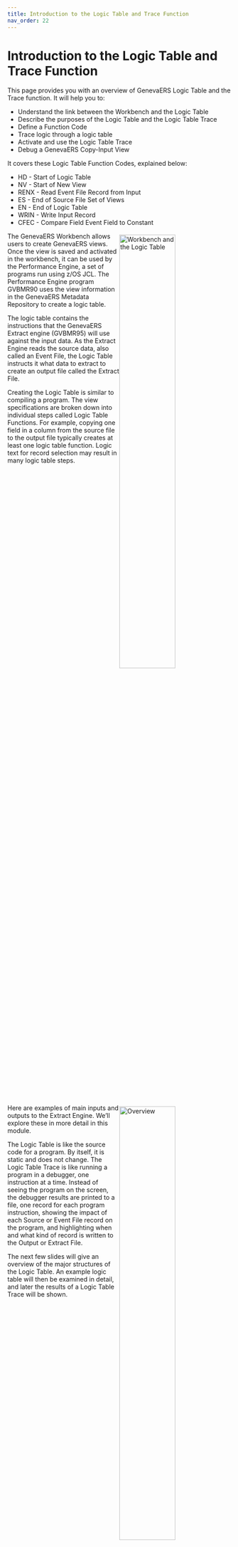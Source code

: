 ```yaml
---
title: Introduction to the Logic Table and Trace Function
nav_order: 22
---
```


# Introduction to the Logic Table and Trace Function

This page provides you with an overview of GenevaERS Logic Table and the Trace function. It will help you to: 
- Understand the link between the Workbench and the Logic Table
- Describe the purposes of the Logic Table and the Logic Table Trace
- Define a Function Code
- Trace logic through a logic table
- Activate and use the Logic Table Trace
- Debug a GenevaERS Copy-Input View

It covers these Logic Table Function Codes, explained below: 
- HD - Start of Logic Table
- NV - Start of New View
- RENX - Read Event File Record from Input
- ES - End of Source File Set of Views
- EN - End of Logic Table
- WRIN - Write Input Record
- CFEC - Compare Field Event Field to Constant

<div style="clear: right" >

<img style="float: right;" width="50%" vspace="5" alt="Workbench and the Logic Table" src=images/Module11-Logic_Table_and_Trace/Module11_Slide3.jpeg title="Workbench and the Logic Table"/>

The GenevaERS Workbench allows users to create GenevaERS views. Once the view is saved and activated in the workbench, it can be used by the Performance Engine, a set of programs run using z/OS JCL. The Performance Engine program GVBMR90 uses the view information in the GenevaERS Metadata Repository to create a logic table.

The logic table contains the instructions that the GenevaERS Extract engine (GVBMR95) will use against the input data. As the Extract Engine reads the source data, also called an Event File, the Logic Table instructs it what data to extract to create an output file called the Extract File. 

Creating the Logic Table is similar to compiling a program. The view specifications are broken down into individual steps called Logic Table Functions. For example, copying one field in a column from the source file to the output file typically creates at least one logic table function. Logic text for record selection may result in many logic table steps. 

<div style="clear: right" >

<img style="float: right;" width="50%" vspace="5" alt="Overview" src=images/Module11-Logic_Table_and_Trace/Module11_Slide4.jpeg title="Overview"/>

Here are examples of main inputs and outputs to the Extract Engine. We’ll explore these in more detail in this module. 

The Logic Table is like the source code for a program. By itself, it is static and does not change. The Logic Table Trace is like running a program in a debugger, one instruction at a time. Instead of seeing the program on the screen, the debugger results are printed to a file, one record for each program instruction, showing the impact of each Source or Event File record on the program, and highlighting when and what kind of record is written to the Output or Extract File.

The next few slides will give an overview of the major structures of the Logic Table. An example logic table will then be examined in detail, and later the results of a Logic Table Trace will be shown.

<div style="clear: right" >

# Logic Table

## Row Numbers

<img style="float: right;" width="50%" vspace="5" alt="Logic Table Structure Row Numbers" src=images/Module11-Logic_Table_and_Trace/Module11_Slide5.jpeg title="Logic Table Structure Row Numbers"/>

This is a simplified version of a logic table. The compiled instructions from the view are listed as a separate row in the Logic Table. Each row is number sequentially. These rows are used by the GO TO Rows. The GOTO ROW 1 and GOTO ROW2 specify which next Logic Table Row should be executed based upon logic test results.  

Most often GO TO Row 1 points to the row to be executed on a TRUE condition, often the next sequential row, and GO TO Row 2 points to the row to be executed on a FALSE condition, often skipping one or more rows.

<div style="clear: right" >

## Function Codes

<img style="float: right;" width="50%" vspace="5" alt="Logic Table Structure Function Codes" src=images/Module11-Logic_Table_and_Trace/Module11_Slide6.jpeg title="Logic Table Structure Function Codes"/>


The Function codes specify what action should be taken. For example, an HD function is the header for the Logic Table, the RENX means Read Next source record, and an NV is the start of a New View. Functions beginning with C compare two values, and functions beginning with W specify writing a record to the Extract File. The ES and EN functions end the logic table.

<div style="clear: right" >

<img style="float: right;" width="50%" vspace="5" alt="Function Code Structure" src=images/Module11-Logic_Table_and_Trace/Module11_Slide7.jpeg title="Function Code Structure"/>

In this and the next six training modules, you'll be introduced to all the major Logic Table function codes. To help in remembering what each does, it is useful to remember the following naming rules. Each function code has:

A two-character function, like LK for Lookup or CF for Compare Field
Many have one character for the source, such as E for Event File field, L for Lookup, or C for Constant

Many also have one character specifying the target

Examples include: 
- CFEC, which Compares a Field, in this case comparing an Event file field to a Constant; 
- LKL, which builds a Lookup Key from a Looked-up value; 
- SKE, which builds a Sort Key from an Event file field; or
- DTC, which builds a Data column from a Constant. 

<div style="clear: right" >

## Sequence Number

<img style="float: right;" width="50%" vspace="5" alt="Logic Table Structure Sequence Number" src=images/Module11-Logic_Table_and_Trace/Module11_Slide8.jpeg title="Logic Table Structure Sequence Number"/>

The next part of the Logic Table is the Sequence Number. It is used only for certain Logic Table Functions. It can contain either the extract file the record is to be written to, or the column number that required the Logic Table function. 

In this example, 1 is the is the extract file ID the Extract record should be written to for the Logic Table Write function WRIN.

<div style="clear: right" >

## Meta Data

<img style="float: right;" width="50%" vspace="5" alt="Logic Table Structure Meta Data" src=images/Module11-Logic_Table_and_Trace/Module11_Slide9.jpeg title="Logic Table Structure Meta Data"/>

The next set of fields are the Logical Record (LR) and Field IDs referenced by a function code. For certain Logic Table functions which require an LR or field, these columns will contain the Workbench ID for the LR or field used.  These IDs can be located in the Workbench

In this example the NV New View Logic Table function is using the LR 1264 as the Event File for the view. The CFEC Compare Field Logic Table function is using field 63311 from the same LR as part of its comparison. 

<div style="clear: right" >

## Source

<img style="float: right;" width="50%" vspace="5" alt="Logic Table Structure Source" src=images/Module11-Logic_Table_and_Trace/Module11_Slide10.jpeg title="Logic Table Structure Source"/>


The next set of columns specify the source attributes, such as the position of the source field in the event file, its length, its format, the content code if it has one and its decimal places. A full Logic Table report has a duplicate set of these columns for Target or Output attributes as well. Typically these values come from the field assigned to an LR. 

- POS is the starting position of the field. 
- LEN is the field length. 
- FM is Format of the field, such as alphanumeric or packed. 
- CN is the date/time format (formerly known as the content code), which specifies the display format of a date or time field. 
- D is the number of decimals implicit in a number in the field. 

In this example, the field (63311) starts in position 1 and is 9 bytes long. It is a Zoned Decimal format field, with no specific Date/Time Format and no implicit decimals.

<div style="clear: right" >

## Target

<img style="float: right;" width="50%" vspace="5" alt="Logic Table Structure Target" src=images/Module11-Logic_Table_and_Trace/Module11_Slide11.jpeg title="Logic Table Structure Target"/>

The last set of columns vary depending the Logic Table function code. For comparison functions, it contains the type of comparison to be performed, the length to be compared, and the constant to be compared against. In this example the Event File Field is to be compared for an equal condition for nine bytes to the constant of “522349999”.

Other functions codes may display only the constant to be used in the function or other data.

<div style="clear: right" >

# The Copy-Input View

<img style="float: right;" width="50%" vspace="5" alt="The Copy-Input View" src=images/Module11-Logic_Table_and_Trace/Module11_Slide12.jpeg title="The Copy-Input View"/>

For this module we will use a Copy-Input view, View ID 3261 which simply copies the input records to the output file without reformatting them. In other words, the view copies the entire record from input to output. A copy-input view is used here because it is the simplest of all GenevaERS views. It does not require any columns or sort fields. We will examine the Logic Table created for this view throughout this module.

A copy-input view has the “Source Record Structure” option selected on the View Properties Tab in the workbench. 

If no filtering criteria is coded, all input records will be copied to the output file. Record filtering criteria can be used to select only certain records. In this example, the SelectIf Statement was coded in the logic text. It will result in only records with an input field Legal Entity equaling “522349999” being selected.

<div style="clear: right" >

## HD and EN Functions

<img style="float: right;" width="50%" vspace="5" alt="HD and EN Functions" src=images/Module11-Logic_Table_and_Trace/Module11_Slide13.jpeg title="HD and EN Functions"/>

The Logic Table shown is for view 3261, our Copy-Input view. It is a complete logic table with only seven Logic Table rows.

The first Logic Table Function in each logic table is an HD or Header Function. This function causes startup functions to be performed, such as allocating memory, and so on.   

Each logic table ends with an EN or End Function. The EN function ends all processing. 

<div style="clear: right" >

## RENX and ES Functions

<img style="float: right;" width="50%" vspace="5" alt="RENX and ES Functions" src=images/Module11-Logic_Table_and_Trace/Module11_Slide14.jpeg title="RENX and ES Functions"/>

Each Event File to be read begins with an RENX or Read Next record function. The RENX function brings the next record to be processed into memory. All function codes following the RENX refer to this record. The file ID to be read is identified above the RENX. In this example, the file ID that can be locate in the Workbench for the physical file is 1284. 

Each RENX is paired with an ES or End of Source File function. The GenevaERS extract engine performs all of the functions between these two for every record within the file. In other words, when the Extract Engine reaches the ES function, it loops back to the RENX to read the next record in the Source or Event file. 

<div style="clear: right" >

## NV and WR Functions

<img style="float: right;" width="50%" vspace="5" alt="NV and WR Functions" src=images/Module11-Logic_Table_and_Trace/Module11_Slide15.jpeg title="NV and WR Functions"/>

Each View begins with an NV or New View function. The NV function tests if the view has been disabled, for example if an extract limit has been reached for the view. If so, all logic table functions for the view are skipped and the next view is processed. The NV is preceded by the View ID, in this case view number 3261

Each NV is paired with a WR Write function of one type or other. A copy-input view ends with a WRIN Write Input record function. The sequence number in WR functions indicates which extract file the records are written to.

<div style="clear: right" >

## CFEC Functions

<img style="float: right;" width="50%" vspace="5" alt="CFEC Functions" src=images/Module11-Logic_Table_and_Trace/Module11_Slide16.jpeg title="CFEC Functions"/>

In between the NV and WR functions are optional functions to perform the logic required by the view. Most Logic Tables contain at least five to ten logic table rows for logic. 

Our very simple copy-input view, though contains only one user-specified function, the CFEC function, a Compare Field, Event file field to Constant. The CFEC row was created because the view contains a general selection logic text SELECTIF function. CF stands for Compare Field. 

The “E” in CFEC means event file field, a field on the input file. The Event File field—the field to be tested—is the Legal_Entity field from the LR 1264 field ID 63311. That field is at position 1, for a length of 9, and zoned numeric format (FM=3) with no decimal places.

The second C in CFEC stands for a constant. The type of comparison is an equal test (CMP = 001) to the constant value of “522349999” which has a length of 9 bytes.

<div style="clear: right" >

## True and False Rows

<img style="float: right;" width="50%" vspace="5" alt="True and False Rows" src=images/Module11-Logic_Table_and_Trace/Module11_Slide17.jpeg title="True and False Rows"/>

The CFEC function uses the GO TO Rows to indicate what should be done based upon the test. If the current event record constant comparisons proves true, the row in the GOTO ROW1 is executed. If the comparison is false, the GOTO ROW2 will be executed.

In our example, if the Legal_Entity field contains a value of 52234999, execution continues at Row 5, the WRIN function which writes the input record. If Legal_Entity contains another value, the comparison proves false, and execution continues at GOTO Row 6, the ES row. The ES function causes a loop to the RENX function which causes the next event record to be read.

<div style="clear: right" >

# Logic Table Trace

<img style="float: right;" width="50%" vspace="5" alt="Logic Table Traces" src=images/Module11-Logic_Table_and_Trace/Module11_Slide18.jpeg title="Logic Table Trace"/>

As explained earlier, the Logic Table is like a program listing, but it does not show how the program executes over time. A program in a debugger, showing which logic paths are executed, is like the Logic Table Trace.

In the EXTRACT phase, the MR95 TRACE function writes each executed row of the logic table to a report to aid you in debugging a view. The TRACE function can be selected and configured in MR95PARM, the MR95 parameter file. Trace shows how each record in the input file is processed through the logic of the Logic Table, one instruction at a time.

The MR95 trace can become very large very quickly. Imagine the input file contains 1 million records, and the logic table has 1000 rows. The total trace output could be 1 billion rows of printed data!

Using the MR95 trace can also significantly impact performance. It should be used with care. Reducing the input Event File size is the most effective way to control the performance of trace processing.

<div style="clear: right" >

## Trace Parameters

<img style="float: right;" width="50%" vspace="5" alt="Trace Parameters" src=images/Module11-Logic_Table_and_Trace/Module11_Slide19.jpeg title="Trace Parameters"/>

When the Trace parameter is set to “Y”, additional parameters are available to control what is traced. If, for example, the file sizes cannot be reduced, these parameters can be used to reduce the trace output or isolate specific records or problems.

The following are the more detailed trace control parameters:
- TRACEINPUT parameter will print in dump format the entire source record at read time. 
- VIEW parameter will trace only for the specific view. 
- LTFUNC parameter will trace only a specific logic table function, like a CFEC function.
- DDNAME will trace only that input file.
- FROMREC and THRUREC will trace from a specific record to a specific record in the input file. 
- FROMLTROW and THRULTROW will trace only specific logic table rows. 
- LTABEND will cause MR95 to produce a dump for debugging if it executes a specific logic table row.
- MSGABEND will cause MR95 to abend if it produces a specific error number, like an 0C7 data exception.
- VPOS, VLEN, and VALUE parameters trace only when the data at position for length on the source record is equal to a specific value.

Although these functions are very powerful, they significantly increase GVBMR95 processing time even if they suppress trace records from being printed to the output file. Therefore, reducing the file size is much more efficient if possible.  We’ll show examples of how to use them to find and fix problems in more detail in Module 15, Lookups using Constants and Symbolics 

<div style="clear: right" >

## Trace Format

<img style="float: right;" width="50%" vspace="5" alt="Trace Format" src=images/Module11-Logic_Table_and_Trace/Module11_Slide20.jpeg title="Trace Format"/>

This is the logic table trace output. The first column contains the EVENT DDName. This is the DD Name of the Event file, which contains the source data. If the Extract Engine is performing parallel processing, each row may show data from a different input file. 

The Event Record column shows the input record number from that event file. Because each input record is executed by numerous logic table rows, record 1, for example, shows multiple times in this output.

The View and Logic Row columns show which logic table row execution is occurring. The row number is the sequential number row—the first column—of the logic table. 

The Value 1 and Value 2 columns show the data used in things like comparisons. Value 1 typically shows the data from a file or a lookup, the E of a CFEC or L of a CFLC. Value 2 often shows a constant value from logic text, the second C in both these functions.

Not shown in this example are the source and target attribute columns, which are similar to those in the logic table, containing the starting position, length, and format of the fields.

<div style="clear: right" >

## Trace Records and Rows

<img style="float: right;" width="50%" vspace="5" alt="Trace Records and Rows" src=images/Module11-Logic_Table_and_Trace/Module11_Slide21.jpeg title="Trace Records and Rows"/>

This logic table trace shows what rows of the logic table were processed against each input record. In this example, event record 1 from the EVENT file was processed against NV, Logic Table Row number 3. Record one is then processed against Logic Table row 4.

Later, after completing the loop for Record 1, Record 2 of the input file is processed against NV function Logic Table row 3. Some rows are not shown in the report, like the HD, RENX, ES and EN rows.

<div style="clear: right" >

# Trace Example

## Record 1

<img style="float: right;" width="50%" vspace="5" alt="Trace Record 1 Example" src=images/Module11-Logic_Table_and_Trace/Module11_Slide22.jpeg title="Trace Record 1 Example"/>

When record 1 is processed against the CFEC function on logic table row 4, Value 1 shows the value in the event record—the “E” in CFEC—and Value 2 shows the constant in the
logic text. The two values are equal. So the next row to be executed is the true row, or the GOTO 5 row.

Execution continues at logic table row 5, the WRIN row which copies the event record to the output file.

<div style="clear: right" >

## Record 2

<img style="float: right;" width="50%" vspace="5" alt="Trace Record 2 Example" src=images/Module11-Logic_Table_and_Trace/Module11_Slide23.jpeg title="Trace Record 2 Example"/>

When record 2 is processed against the CFEC function on logic table row 4, the same pattern is repeated. Because the value in the file and the constant are equal, processing continues with Row 5 of the Logic Table, which writes the input record to the output file.

<div style="clear: right" >

## Record 3

<img style="float: right;" width="50%" vspace="5" alt="Trace Record 3 Example" src=images/Module11-Logic_Table_and_Trace/Module11_Slide24.jpeg title="Trace Record 3 Example"/>


On the third record, the CFEC comparison shows that the value in the event file record, ending in 731, is not equal to the constant ending in 999. Thus the program jumps to the GOTO 2 row or false row 6. Since this is the last record in the event file, the program ends at the ES row of the logic table. The record is not written to the output file.

<div style="clear: right" >

# Summary

<img style="float: right;" width="50%" vspace="5" alt="Function Overview" src=images/Module11-Logic_Table_and_Trace/Module11_Slide25.jpeg title="Function Overview"/>

To recap, this logic table trace contained the following functions:
- CFEC, which compares a constant from the Logic Table to a field in the input file
- WRIN, which writes the input record to the extract file

The Logic Table Trace does not show 
- HD, Header function which begins each Logic Table
- RENX, which moves a record from the input Event File to the computer memory
- ES, End of String, which is the end of logic for a specific event file
- EN, End of Logic Table, the last function in the Logic Table.

The function provided by this view is very simple. However, because GenevaERS generates machine code, it is even more efficient than is available in COBOL. The CFEC function requires two single machine instructions.  The assembler instructions generated from the COBOL IF statement are typically many more. The same is true of the WRIN and RENX instructions. This gives GenevaERS a significant performance advantage. 

[Click here to access the list of the most common Logic Table Functions for reference.](Intro11a_Logic_Table_Function_Codes.md)

<div style="clear: right" > 

# Links

Place following text in the topic:  
    ````
    [Topic A](TopicA)
    ````

The link displays as:   
[Topic A](TopicA)